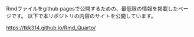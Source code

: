 Rmdファイルをgithub pagesで公開するための、最低限の情報を掲載したページです。 以下で本リポジトリの内容のサイトを公開しています。

https://tkk314.github.io/Rmd_Quarto/
